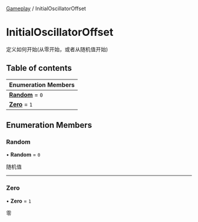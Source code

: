 [Gameplay](../groups/Core.Gameplay.md) / InitialOscillatorOffset

# InitialOscillatorOffset <Badge type="tip" text="Enumeration" /> <Score text="InitialOscillatorOffset" />

定义如何开始(从零开始，或者从随机值开始)

## Table of contents

| Enumeration Members |
| :-----|
| **[Random](mw.InitialOscillatorOffset.md#random)** = ``0`` <br> |
| **[Zero](mw.InitialOscillatorOffset.md#zero)** = ``1`` <br> |

## Enumeration Members

### Random <Score text="Random" /> 

• **Random** = ``0``

随机值

___

### Zero <Score text="Zero" /> 

• **Zero** = ``1``

零
